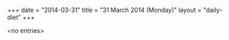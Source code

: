 +++
date = "2014-03-31"
title = "31 March 2014 (Monday)"
layout = "daily-diet"
+++


\<no entries\>

